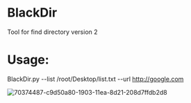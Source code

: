 # BlackDir
Tool for find directory version 2
# Usage:
BlackDir.py --list /root/Desktop/list.txt --url http://google.com 

![70374487-c9d50a80-1903-11ea-8d21-208d7ffdb2d8](https://user-images.githubusercontent.com/46041727/71510728-dba03280-285d-11ea-8b42-5d2925f6f327.PNG)
